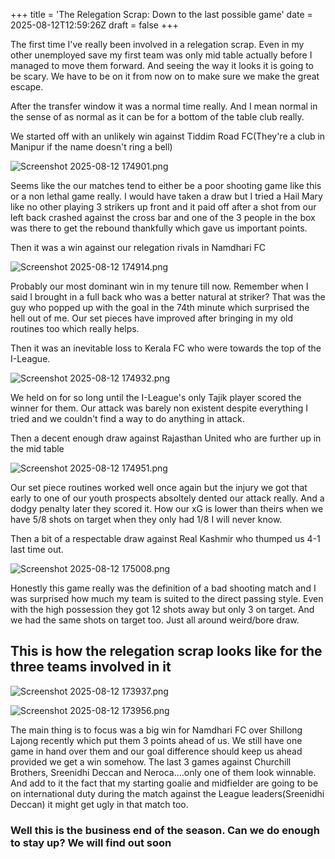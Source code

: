 +++
title = 'The Relegation Scrap: Down to the last possible game'
date = 2025-08-12T12:59:26Z
draft = false
+++

The first time I've really been involved in a relegation scrap. Even in my other unemployed save my first team was only mid table actually before I managed to move them forward. And seeing the way it looks it is going to be scary. We have to be on it from now on to make sure we make the great escape.

After the transfer window it was a normal time really. And I mean normal in the sense of as normal as it can be for a bottom of the table club really.

We started off with an unlikely win against Tiddim Road FC(They're a club in Manipur if the name doesn't ring a bell)

![Screenshot 2025-08-12 174901.png](/india-2-manchester/images/Screenshot%202025-08-12%20174901.png)

Seems like the our matches tend to either be a poor shooting game like this or a non lethal game really. I would have taken a draw but I tried a Hail Mary like no other playing 3 strikers up front and it paid off after a shot from our left back crashed against the cross bar and one of the 3 people in the box was there to get the rebound thankfully which gave us important points.

Then it was a win against our relegation rivals in Namdhari FC

![Screenshot 2025-08-12 174914.png](/india-2-manchester/images/Screenshot%202025-08-12%20174914.png)

Probably our most dominant win in my tenure till now. Remember when I said I brought in a full back who was a better natural at striker? That was the guy who popped up with the goal in the 74th minute which surprised the hell out of me. Our set pieces have improved after bringing in my old routines too which really helps.

Then it was an inevitable loss to Kerala FC who were towards the top of the I-League.

![Screenshot 2025-08-12 174932.png](/india-2-manchester/images/Screenshot%202025-08-12%20174932.png)

We held on for so long until the I-League's only Tajik player  scored the winner for them. Our attack was barely non existent despite everything I tried and we couldn't find a way to do anything in attack.

Then a decent enough draw against Rajasthan United who are further up in the mid table

![Screenshot 2025-08-12 174951.png](/india-2-manchester/images/Screenshot%202025-08-12%20174951.png)

Our set piece routines worked well once again but the injury we got that early to one of our youth prospects absoltely dented our attack really. And a dodgy penalty later they scored it. How our xG is lower than theirs when we have 5/8 shots on target when they only had 1/8 I will never know.

Then a bit of a respectable draw against Real Kashmir who thumped us 4-1 last time out.

![Screenshot 2025-08-12 175008.png](/india-2-manchester/images/Screenshot%202025-08-12%20175008.png)

Honestly this game really was the definition of a bad shooting match and I was surprised how much my team is suited to the direct passing style. Even with the high possession they got 12 shots away but only 3 on target. And we had the same shots on target too. Just all around weird/bore draw.

## This is how the relegation scrap looks like for the three teams involved in it

![Screenshot 2025-08-12 173937.png](/india-2-manchester/images/Screenshot%202025-08-12%20173937.png)

![Screenshot 2025-08-12 173956.png](/india-2-manchester/images/Screenshot%202025-08-12%20173956.png)

The main thing is to focus was a big win for Namdhari FC over Shillong Lajong recently which put them 3 points ahead of us. We still have one game in hand over them and our goal difference should keep us ahead provided we get a win somehow. The last 3 games against Churchill Brothers, Sreenidhi Deccan and Neroca....only one of them look winnable. And add to it the fact that my starting goalie and midfielder are going to be on international duty during the match against the League leaders(Sreenidhi Deccan) it might get ugly in that match too.

### Well this is the business end of the season. Can we do enough to stay up? We will find out soon
